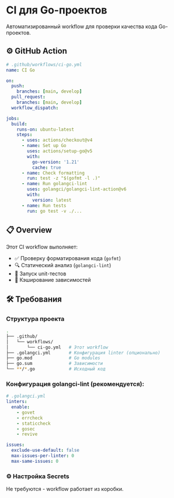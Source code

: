 # CI для Go-проектов

Автоматизированный workflow для проверки качества кода Go-проектов.

## ⚙️ GitHub Action

```yaml
# .github/workflows/ci-go.yml
name: CI Go

on:
  push:
    branches: [main, develop]
  pull_request:
    branches: [main, develop]
  workflow_dispatch:

jobs:
  build:
    runs-on: ubuntu-latest
    steps:
      - uses: actions/checkout@v4
      - name: Set up Go
        uses: actions/setup-go@v5
        with:
          go-version: '1.21'
          cache: true
      - name: Check formatting
        run: test -z "$(gofmt -l .)"
      - name: Run golangci-lint
        uses: golangci/golangci-lint-action@v6
        with:
          version: latest
      - name: Run tests
        run: go test -v ./...
```

## 📋 Overview

Этот CI workflow выполняет:

- ✅ Проверку форматирования кода (`gofmt`)
- 🔍 Статический анализ (`golangci-lint`)
- 🧪 Запуск unit-тестов
- 🔄 Кэширование зависимостей

## 🛠️ Требования

### Структура проекта

```bash
.
├── .github/
│   └── workflows/
│       └── ci-go.yml   # Этот workflow
├── .golangci.yml       # Конфигурация linter (опционально)
├── go.mod              # Go modules
├── go.sum              # Зависимости
└── **/*.go             # Исходный код
```

### Конфигурация golangci-lint (рекомендуется):

```yml
# .golangci.yml
linters:
  enable:
    - govet
    - errcheck
    - staticcheck
    - gosec
    - revive

issues:
  exclude-use-default: false
  max-issues-per-linter: 0
  max-same-issues: 0
```

### ⚙️ Настройка Secrets

Не требуются - workflow работает из коробки.
